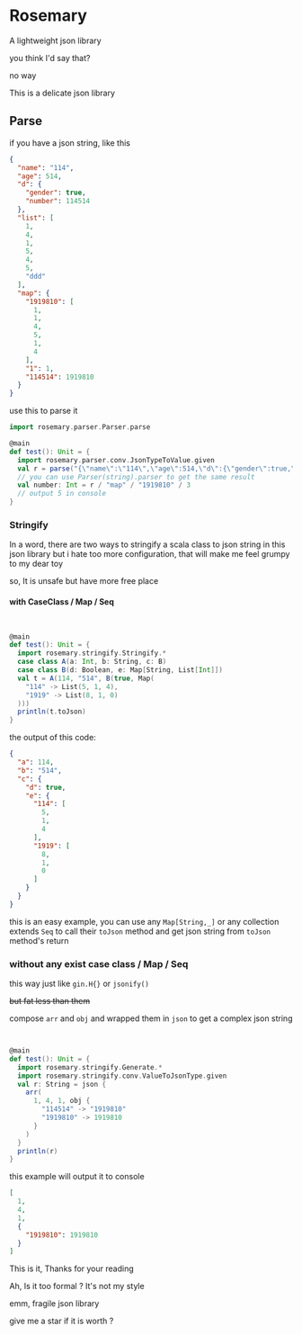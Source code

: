 # Rosemary

A lightweight json library

you think I'd say that?

no way

This is a delicate json library

## Parse

if you have a json string, like this

```json
{
  "name": "114",
  "age": 514,
  "d": {
    "gender": true,
    "number": 114514
  },
  "list": [
    1,
    4,
    1,
    5,
    4,
    5,
    "ddd"
  ],
  "map": {
    "1919810": [
      1,
      1,
      4,
      5,
      1,
      4
    ],
    "1": 1,
    "114514": 1919810
  }
}

```

use this to parse it

```scala
import rosemary.parser.Parser.parse

@main
def test(): Unit = {
  import rosemary.parser.conv.JsonTypeToValue.given
  val r = parse("{\"name\":\"114\",\"age\":514,\"d\":{\"gender\":true,\"number\":114514},\"list\":[1,4,1,5,4,5,\"ddd\"],\"map\":{\"1919810\":[1,1,4,5,1,4],\"1\":1,\"114514\":1919810}}")
  // you can use Parser(string).parser to get the same result
  val number: Int = r / "map" / "1919810" / 3
  // output 5 in console
}


```

### Stringify

In a word, there are two ways to stringify a scala class to json string in this json library but i hate too more
configuration, that will make me feel grumpy to my dear toy

so, It is unsafe but have more free place

#### with CaseClass / Map / Seq

```scala


@main
def test(): Unit = {
  import rosemary.stringify.Stringify.*
  case class A(a: Int, b: String, c: B)
  case class B(d: Boolean, e: Map[String, List[Int]])
  val t = A(114, "514", B(true, Map(
    "114" -> List(5, 1, 4),
    "1919" -> List(8, 1, 0)
  )))
  println(t.toJson)
}

```

the output of this code:

```json
{
  "a": 114,
  "b": "514",
  "c": {
    "d": true,
    "e": {
      "114": [
        5,
        1,
        4
      ],
      "1919": [
        8,
        1,
        0
      ]
    }
  }
}
```

this is an easy example, you can use any `Map[String,_]` or any collection extends `Seq` to call their `toJson` method
and get json string from `toJson` method's return

### without any exist case class / Map / Seq

this way just like `gin.H{}` or `jsonify()`

~~but fat less than them~~

compose `arr` and `obj` and wrapped them in `json`
to get a complex json string

```scala


@main
def test(): Unit = {
  import rosemary.stringify.Generate.*
  import rosemary.stringify.conv.ValueToJsonType.given
  val r: String = json {
    arr(
      1, 4, 1, obj {
        "114514" -> "1919810"
        "1919810" -> 1919810
      }
    )
  }
  println(r)
}

```

this example will output it to console

```json
[
  1,
  4,
  1,
  {
    "1919810": 1919810
  }
]
```

This is it, Thanks for your reading

Ah, Is it too formal ? It's not my style

emm, fragile json library

give me a star if it is worth ?

